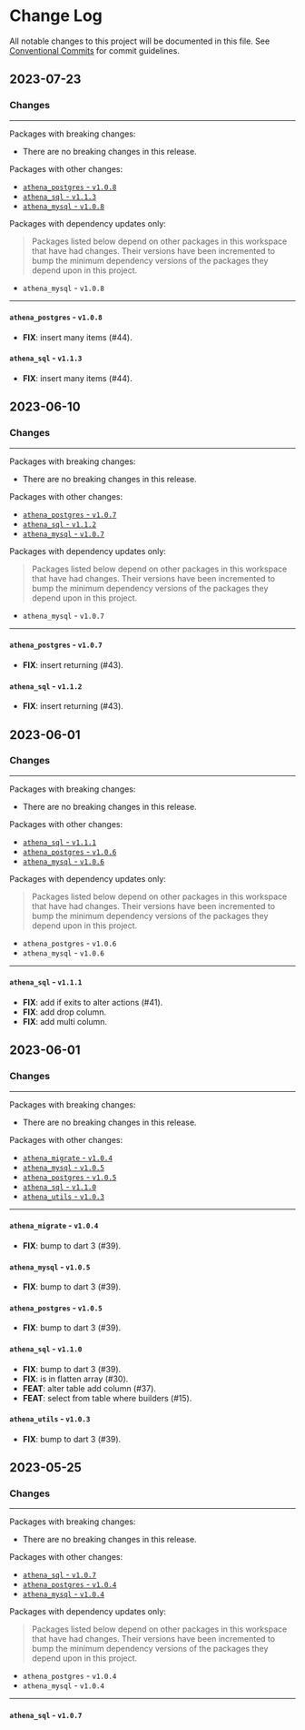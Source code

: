 # Change Log

All notable changes to this project will be documented in this file.
See [Conventional Commits](https://conventionalcommits.org) for commit guidelines.

## 2023-07-23

### Changes

---

Packages with breaking changes:

 - There are no breaking changes in this release.

Packages with other changes:

 - [`athena_postgres` - `v1.0.8`](#athena_postgres---v108)
 - [`athena_sql` - `v1.1.3`](#athena_sql---v113)
 - [`athena_mysql` - `v1.0.8`](#athena_mysql---v108)

Packages with dependency updates only:

> Packages listed below depend on other packages in this workspace that have had changes. Their versions have been incremented to bump the minimum dependency versions of the packages they depend upon in this project.

 - `athena_mysql` - `v1.0.8`

---

#### `athena_postgres` - `v1.0.8`

 - **FIX**: insert many items (#44).

#### `athena_sql` - `v1.1.3`

 - **FIX**: insert many items (#44).


## 2023-06-10

### Changes

---

Packages with breaking changes:

 - There are no breaking changes in this release.

Packages with other changes:

 - [`athena_postgres` - `v1.0.7`](#athena_postgres---v107)
 - [`athena_sql` - `v1.1.2`](#athena_sql---v112)
 - [`athena_mysql` - `v1.0.7`](#athena_mysql---v107)

Packages with dependency updates only:

> Packages listed below depend on other packages in this workspace that have had changes. Their versions have been incremented to bump the minimum dependency versions of the packages they depend upon in this project.

 - `athena_mysql` - `v1.0.7`

---

#### `athena_postgres` - `v1.0.7`

 - **FIX**: insert returning (#43).

#### `athena_sql` - `v1.1.2`

 - **FIX**: insert returning (#43).


## 2023-06-01

### Changes

---

Packages with breaking changes:

 - There are no breaking changes in this release.

Packages with other changes:

 - [`athena_sql` - `v1.1.1`](#athena_sql---v111)
 - [`athena_postgres` - `v1.0.6`](#athena_postgres---v106)
 - [`athena_mysql` - `v1.0.6`](#athena_mysql---v106)

Packages with dependency updates only:

> Packages listed below depend on other packages in this workspace that have had changes. Their versions have been incremented to bump the minimum dependency versions of the packages they depend upon in this project.

 - `athena_postgres` - `v1.0.6`
 - `athena_mysql` - `v1.0.6`

---

#### `athena_sql` - `v1.1.1`

 - **FIX**: add if exits to alter actions (#41).
 - **FIX**: add drop column.
 - **FIX**: add multi column.


## 2023-06-01

### Changes

---

Packages with breaking changes:

 - There are no breaking changes in this release.

Packages with other changes:

 - [`athena_migrate` - `v1.0.4`](#athena_migrate---v104)
 - [`athena_mysql` - `v1.0.5`](#athena_mysql---v105)
 - [`athena_postgres` - `v1.0.5`](#athena_postgres---v105)
 - [`athena_sql` - `v1.1.0`](#athena_sql---v110)
 - [`athena_utils` - `v1.0.3`](#athena_utils---v103)

---

#### `athena_migrate` - `v1.0.4`

 - **FIX**: bump to dart 3 (#39).

#### `athena_mysql` - `v1.0.5`

 - **FIX**: bump to dart 3 (#39).

#### `athena_postgres` - `v1.0.5`

 - **FIX**: bump to dart 3 (#39).

#### `athena_sql` - `v1.1.0`

 - **FIX**: bump to dart 3 (#39).
 - **FIX**: is in flatten array (#30).
 - **FEAT**: alter table add column (#37).
 - **FEAT**: select from table where builders (#15).

#### `athena_utils` - `v1.0.3`

 - **FIX**: bump to dart 3 (#39).


## 2023-05-25

### Changes

---

Packages with breaking changes:

 - There are no breaking changes in this release.

Packages with other changes:

 - [`athena_sql` - `v1.0.7`](#athena_sql---v107)
 - [`athena_postgres` - `v1.0.4`](#athena_postgres---v104)
 - [`athena_mysql` - `v1.0.4`](#athena_mysql---v104)

Packages with dependency updates only:

> Packages listed below depend on other packages in this workspace that have had changes. Their versions have been incremented to bump the minimum dependency versions of the packages they depend upon in this project.

 - `athena_postgres` - `v1.0.4`
 - `athena_mysql` - `v1.0.4`

---

#### `athena_sql` - `v1.0.7`

